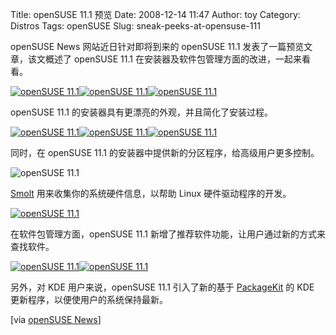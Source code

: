 Title: openSUSE 11.1 预览
Date: 2008-12-14 11:47
Author: toy
Category: Distros
Tags: openSUSE
Slug: sneak-peeks-at-opensuse-111

openSUSE News 网站近日针对即将到来的 openSUSE 11.1
发表了一篇预览文章，该文概述了 openSUSE 11.1
在安装器及软件包管理方面的改进，一起来看看。

[![openSUSE
11.1](http://i.linuxtoy.org/images/2008/12/opensuse_11_1-install-000-thumb.png)](http://i.linuxtoy.org/images/2008/12/opensuse_11_1-install-000.png)[![openSUSE
11.1](http://i.linuxtoy.org/images/2008/12/opensuse_11_1-install-007-thumb.png)](http://i.linuxtoy.org/images/2008/12/opensuse_11_1-install-007.png)[![openSUSE
11.1](http://i.linuxtoy.org/images/2008/12/opensuse_11_1-install-018-thumb.png)](http://i.linuxtoy.org/images/2008/12/opensuse_11_1-install-018.png)

openSUSE 11.1 的安装器具有更漂亮的外观，并且简化了安装过程。

[![openSUSE
11.1](http://i.linuxtoy.org/images/2008/12/opensuse_11_1-install-010-thumb.png)](http://i.linuxtoy.org/images/2008/12/opensuse_11_1-install-010.png)[![openSUSE
11.1](http://i.linuxtoy.org/images/2008/12/opensuse_11_1-install-011-thumb.png)](http://i.linuxtoy.org/images/2008/12/opensuse_11_1-install-011.png)[![openSUSE
11.1](http://i.linuxtoy.org/images/2008/12/opensuse_11_1-install-012-thumb.png)](http://i.linuxtoy.org/images/2008/12/opensuse_11_1-install-012.png)

同时，在 openSUSE 11.1 的安装器中提供新的分区程序，给高级用户更多控制。

![openSUSE 11.1](http://i.linuxtoy.org/images/2008/12/hardware.png)

[Smolt](http://smolts.org/) 用来收集你的系统硬件信息，以帮助 Linux
硬件驱动程序的开发。

[![openSUSE
11.1](http://i.linuxtoy.org/images/2008/12/software_manager_yast-thumb.png)](http://i.linuxtoy.org/images/2008/12/software_manager_yast.png)

在软件包管理方面，openSUSE 11.1
新增了推荐软件功能，让用户通过新的方式来查找软件。

[![openSUSE
11.1](http://i.linuxtoy.org/images/2008/12/kpk-update-thumb.png)](http://i.linuxtoy.org/images/2008/12/kpk-update.png)[![openSUSE
11.1](http://i.linuxtoy.org/images/2008/12/pk-opensuse-updater-thumb.png)](http://i.linuxtoy.org/images/2008/12/pk-opensuse-updater.png)

另外，对 KDE 用户来说，openSUSE 11.1 引入了新的基于
[PackageKit](http://linuxtoy.org/archives/packagekit.html) 的 KDE
更新程序，以便使用户的系统保持最新。

[via [openSUSE
News](http://news.opensuse.org/2008/12/13/sneak-peeks-at-opensuse-111-improved-installation-easier-administration/)]

